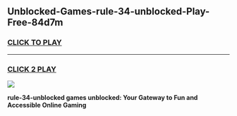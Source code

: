 
## Unblocked-Games-rule-34-unblocked-Play-Free-84d7m
<h3>
<a href="https://premium76.site?title=rule-34-unblocked&ref=23A">CLICK TO PLAY</a></h3>
<hr>

<h3>
<a href="https://premium76.site?title=rule-34-unblocked&ref=23A">CLICK 2 PLAY</a>
  
</h3>

<a href="https://premium76.site?title=rule-34-unblocked&ref=23A"><img src="https://clearcache.store/games.png"></a>


**rule-34-unblocked games unblocked: Your Gateway to Fun and Accessible Online Gaming**
